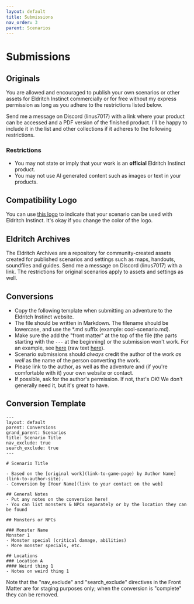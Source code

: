 ```yaml
---
layout: default
title: Submissions
nav_order: 3
parent: Scenarios
---
```


# Submissions

## Originals

You are allowed and encouraged to publish your own scenarios or other assets for Eldritch Instinct commercially or for free without my express permission as long as you adhere to the restrictions listed below.

Send me a message on Discord (linus7017) with a link where your product can be accessed and a PDF version of the finished product. I'll be happy to include it in the list and other collections if it adheres to the following restrictions.

### Restrictions

- You may not state or imply that your work is an **official** Eldritch Instinct product.
- You may not use AI generated content such as images or text in your products.

## Compatibility Logo

You can use [this logo](https://drive.google.com/file/d/1CVwK67pTm_y7IEDsBzobNCj2qnV0GPqS/view?usp=sharing) to indicate that your scenario can be used with Eldritch Instinct. It's okay if you change the color of the logo.

## Eldritch Archives

The Eldritch Archives are a repository for community-created assets created for published scenarios and settings such as maps, handouts, soundfiles and guides. Send me a message on Discord (linus7017) with a link. The restrictions for original scenarios apply to assets and settings as well.

## Conversions

- Copy the following template when submitting an adventure to the Eldritch Instinct website.
- The file should be written in Markdown. The filename should be lowercase, and use the *.md suffix (example: cool-scenario.md).
- Make sure the add the "front matter" at the top of the file (the parts starting with the `---` at the beginning) or the submission won't work. For an example, see [here](/scenarios/conversions/roadhouse-feast/) (raw text [here](https://github.com/Linus4/eldritchinstinct/blob/main/scenarios/conversions/roadhouse-feast.md?plain=1)).
- Scenario submissions should _always_ credit the author of the work _as well_ as the name of the person converting the work. 
- Please link to the author, as well as the adventure and (if you're comfortable with it) your own website or contact. 
- If possible, ask for the author's permission. If not, that's OK! We don't generally need it, but it's great to have.

## Conversion Template

```
---
layout: default
parent: Conversions
grand_parent: Scenarios
title: Scenario Title
nav_exclude: true
search_exclude: true
---

# Scenario Title

- Based on the [original work](link-to-game-page) by Author Name](link-to-author-site).
- Conversion by [Your Name](link to your contact on the web]

## General Notes
- Put any notes on the conversion here!
- You can list monsters & NPCs separately or by the location they can be found

## Monsters or NPCs

### Monster Name
Monster 1
- Monster special (critical damage, abilities)
- More monster specials, etc.

## Locations
### Location A
#### Weird thing 1
- Notes on weird thing 1

```

Note that the "nav_exclude" and "search_exclude" directives in the Front Matter are for staging purposes only; when the conversion is "complete" they can be removed.